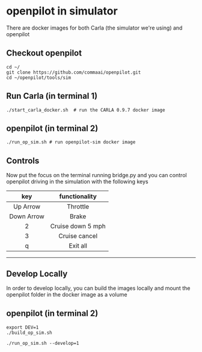 openpilot in simulator
=====================
There are docker images for both Carla (the simulator we're using) and openpilot

## Checkout openpilot
```
cd ~/
git clone https://github.com/commaai/openpilot.git
cd ~/openpilot/tools/sim
```
## Run Carla (in terminal 1)
```
./start_carla_docker.sh  # run the CARLA 0.9.7 docker image
```
## openpilot (in terminal 2)
```
./run_op_sim.sh # run openpilot-sim docker image
```
## Controls
Now put the focus on the terminal running bridge.py and you can control
openpilot driving in the simulation with the following keys

|  key  |   functionality   |
| :---: | :---------------: |
|   Up Arrow   |  Throttle  |
|  Down Arrow    |  Brake  |
|   2   | Cruise down 5 mph |
|   3   |   Cruise cancel   |
|   q   |     Exit all      |


--- 

## Develop Locally
In order to develop locally, you can build the images locally and mount the openpilot folder in the docker image as a volume

## openpilot (in terminal 2)
```
export DEV=1
./build_op_sim.sh

./run_op_sim.sh --develop=1
```
